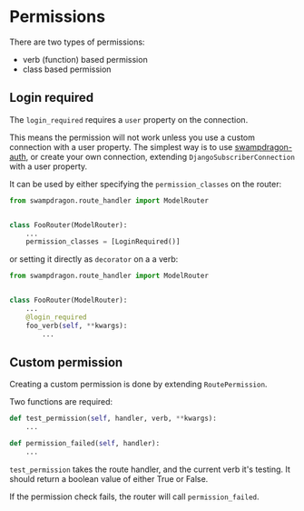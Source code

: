 # Permissions #

There are two types of permissions:

*  verb (function) based permission
*  class based permission


## Login required ##

The `login_required` requires a `user` property on the connection.

This means the permission will not work unless you use a custom connection with a user property.
The simplest way is to use [swampdragon-auth](https://github.com/jonashagstedt/swampdragon-auth), or create your own
connection, extending `DjangoSubscriberConnection` with a user property.

It can be used by either specifying the `permission_classes` on the router:

```python
from swampdragon.route_handler import ModelRouter


class FooRouter(ModelRouter):
    ...
    permission_classes = [LoginRequired()]
```

or setting it directly as `decorator` on a a verb:

```python
from swampdragon.route_handler import ModelRouter


class FooRouter(ModelRouter):
    ...
    @login_required
    foo_verb(self, **kwargs):
        ...
```


## Custom permission ##

Creating a custom permission is done by extending `RoutePermission`.

Two functions are required:

```python
def test_permission(self, handler, verb, **kwargs):
    ...

def permission_failed(self, handler):
    ...
```

`test_permission` takes the route handler, and the current verb it's testing.
It should return a boolean value of either True or False.

If the permission check fails, the router will call `permission_failed`.
